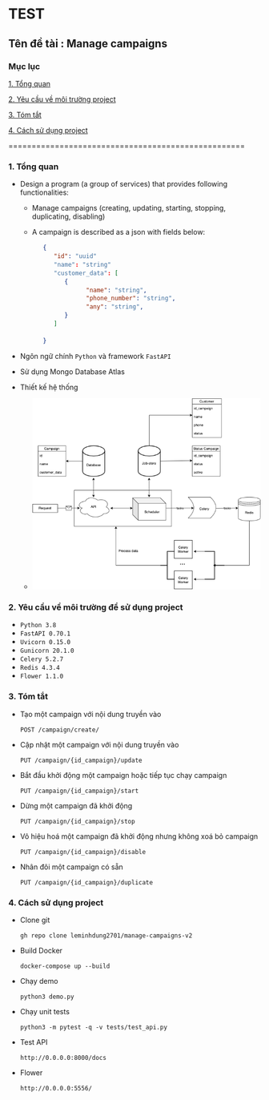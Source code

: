 # TEST
## Tên đề tài : Manage campaigns

### Mục lục
[1. Tổng quan](#1)

[2. Yêu cầu về môi trường project](#2)

[3. Tóm tắt](#3)

[4. Cách sử dụng project](#4)

===================================================
<a name="1"></a>
### 1. Tổng quan  
* Design a program (a group of services) that provides following functionalities:

    * Manage campaigns (creating, updating, starting, stopping, duplicating, disabling)

    * A campaign is described as a json with fields below:
      ``` json
         {
            "id": "uuid"
            "name": "string"
            "customer_data": [
               {
                     "name": "string",
                     "phone_number": "string",
                     "any": "string",
               }
            ]
            
         }
      ```

* Ngôn ngữ chính `Python` và framework `FastAPI` 
* Sử dụng Mongo Database Atlas

* Thiết kế hệ thống

   * ![ảnh danh mục](/server/static/Manage-campaigns-Demo.drawio.png)

<a name="2"></a>

### 2. Yêu cầu về môi trường để sử dụng project
* `Python 3.8`
* `FastAPI 0.70.1`
* `Uvicorn 0.15.0`
* `Gunicorn 20.1.0`
* `Celery 5.2.7 `
* `Redis 4.3.4`
* `Flower 1.1.0`

<a name="3"></a>

### 3. Tóm tắt

* Tạo một campaign với nội dung truyền vào
    ```
   POST /campaign/create/ 
   ```
* Cập nhật một campaign với nội dung truyền vào
    ```
   PUT /campaign/{id_campaign}/update
   ```
* Bắt đầu khởi động một campaign hoặc tiếp tục chạy campaign 
    ```
   PUT /campaign/{id_campaign}/start
   ```
* Dừng một campaign đã khởi động 
    ```
   PUT /campaign/{id_campaign}/stop
   ```
* Vô hiệu hoá một campaign đã khởi động nhưng không xoá bỏ campaign
    ```
   PUT /campaign/{id_campaign}/disable
   ```
* Nhân đôi một campaign có sẵn
    ```
   PUT /campaign/{id_campaign}/duplicate
   ```
<a name="4"></a>
### 4. Cách sử dụng project
* Clone git
    ```
   gh repo clone leminhdung2701/manage-campaigns-v2
   ```
* Build Docker
    ```
   docker-compose up --build
   ```

* Chạy demo  
    ```
   python3 demo.py   
   ```

* Chạy unit tests 
    ```
   python3 -m pytest -q -v tests/test_api.py  
   ```

* Test API
    ```
   http://0.0.0.0:8000/docs
   ```

* Flower
    ```
   http://0.0.0.0:5556/
   ```
  
  
  
  
